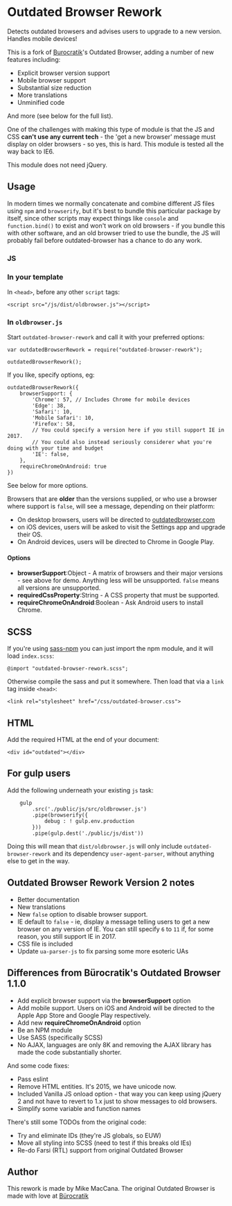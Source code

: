 # Outdated Browser Rework

Detects outdated browsers and advises users to upgrade to a new version. Handles mobile devices!

This is a fork of [Burocratik](http://www.burocratik.com)'s Outdated Browser, adding a number of new features including:

 - Explicit browser version support
 - Mobile browser support
 - Substantial size reduction
 - More translations
 - Unminified code

And more (see below for the full list).

One of the challenges with making this type of module is that the JS and CSS **can't use any current tech** - the 'get a new browser' message must display on older browsers - so yes, this is hard. This module is tested all the way back to IE6.

This module does not need jQuery.

## Usage

In modern times we normally concatenate and combine different JS files using `npm` and `browserify`, but it's best to bundle this particular package by itself, since other scripts may expect things like `console` and `function.bind()` to exist and won't work on old browsers - if you bundle this with other software, and an old browser tried to use the bundle, the JS will probably fail before outdated-browser has a chance to do any work.

### JS

### In your template

In `<head>`, before any other `script` tags:

	<script src="/js/dist/oldbrowser.js"></script>

### In `oldbrowser.js`

Start `outdated-browser-rework` and call it with your preferred options:

	var outdatedBrowserRework = require("outdated-browser-rework");

	outdatedBrowserRework();

If you like, specify options, eg:

	outdatedBrowserRework({
		browserSupport: {
			'Chrome': 57, // Includes Chrome for mobile devices
			'Edge': 38,
			'Safari': 10,
			'Mobile Safari': 10,
			'Firefox': 58,
			// You could specify a version here if you still support IE in 2017.
			// You could also instead seriously considerer what you're doing with your time and budget
			'IE': false, 
		},
		requireChromeOnAndroid: true
	})

See below for more options.

Browsers that are __older__ than the versions supplied, or who use a browser where support is `false`,  will see a message, depending on their platform:

 - On desktop browsers, users will be directed to [outdatedbrowser.com](http://outdatedbrowser.com)
 - on iOS devices, users will be asked to visit the Settings app and upgrade their OS.
 - On Android devices, users will be directed to Chrome in Google Play.

#### Options

 - __browserSupport__:Object - A matrix of browsers and their major versions - see above for demo. Anything less will be unsupported. `false` means all versions are unsupported.
 - __requiredCssProperty__:String - A CSS property that must be supported.
 - __requireChromeOnAndroid__:Boolean - Ask Android users to install Chrome.

## SCSS

If you're using [sass-npm](https://www.npmjs.com/package/sass-npm) you can just import the npm module, and it will load `index.scss`:

	@import "outdated-browser-rework.scss";

Otherwise compile the sass and put it somewhere. Then load that via a `link` tag inside `<head>`:

	<link rel="stylesheet" href="/css/outdated-browser.css">

## HTML

Add the required HTML at the end of your document:

	<div id="outdated"></div>

## For gulp users

Add the following underneath your existing `js` task:

		gulp
			.src('./public/js/src/oldbrowser.js')
			.pipe(browserify({
				debug : ! gulp.env.production
			}))
			.pipe(gulp.dest('./public/js/dist'))

Doing this will mean that `dist/oldbrowser.js` will only include `outdated-browser-rework` and its dependency `user-agent-parser`, without anything else to get in the way.

## Outdated Browser Rework Version 2 notes 

 - Better documentation
 - New translations
 - New `false` option to disable browser support.
 - IE default to `false` - ie, display a message telling users to get a new browser on any version of IE. You can still specify `6` to `11` if, for some reason, you still support IE in 2017. 
 - CSS file is included
 - Update `ua-parser-js` to fix parsing some more esoteric UAs 

## Differences from Bürocratik's Outdated Browser 1.1.0

 - Add explicit browser support via the __browserSupport__ option
 - Add mobile support. Users on iOS and Android will be directed to the Apple App Store and Google Play respectively.
 - Add new __requireChromeOnAndroid__ option
 - Be an NPM module
 - Use SASS (specifically SCSS)
 - No AJAX, languages are only 8K and removing the AJAX library has made the code substantially shorter.

And some code fixes:

 - Pass eslint
 - Remove HTML entities. It's 2015, we have unicode now.
 - Included Vanilla JS onload option - that way you can keep using jQuery 2 and not have to revert to 1.x just to show messages to old browsers.
 - Simplify some variable and function names

There's still some TODOs from the original code:

 - Try and eliminate IDs (they're JS globals, so EUW)
 - Move all styling into SCSS (need to test if this breaks old IEs)
 - Re-do Farsi (RTL) support from original Outdated Browser

## Author

This rework is made by Mike MacCana.
The original Outdated Browser is made with love at [Bürocratik](http://burocratik.com)
